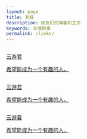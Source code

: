 ```yaml
---
layout: page
title: 友链
description: 朋友们的博客和主页
keywords: 友情链接
permalink: /links/
---
```


<div class="links">
    <a href="https://www.yunyoujun.cn">
        <div class="link">
        <img src="https://www.yunyoujun.cn/images/avatar.jpg" alt="" class="icon">
        <p class="id">云游君</p>
        <p class="description">希望能成为一个有趣的人。</p>
        </div>
    </a>
    <a href="https://www.yunyoujun.cn">
        <div class="link">
        <img src="https://www.yunyoujun.cn/images/avatar.jpg" alt="" class="icon">
        <p class="id">云游君</p>
        <p class="description">希望能成为一个有趣的人。</p>
        </div>
    </a>
    <a href="https://www.yunyoujun.cn">
        <div class="link">
        <img src="https://www.yunyoujun.cn/images/avatar.jpg" alt="" class="icon">
        <p class="id">云游君</p>
        <p class="description">希望能成为一个有趣的人。</p>
        </div>
    </a>











</div>
